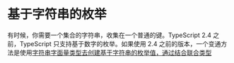# 基于字符串的枚举

有时候，你需要一个集合的字符串，收集在一个普通的键。TypeScript 2.4 之前，TypeScript 只支持基于数字的枚举。如果使用 2.4 之前的版本，一个变通方法是使用[字符串字面量类型去创建基于字符串的枚举值，通过结合联合类型]()